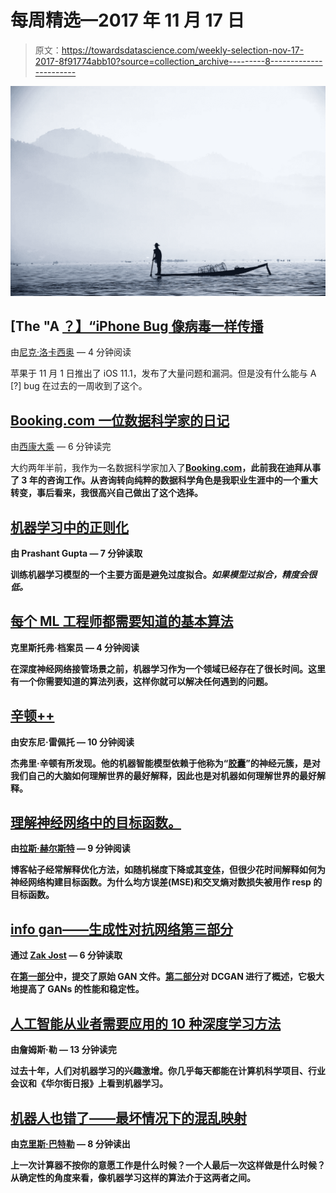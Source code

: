 # 每周精选—2017 年 11 月 17 日

> 原文：<https://towardsdatascience.com/weekly-selection-nov-17-2017-8f91774abb10?source=collection_archive---------8----------------------->

![](img/5dba284cb9fc9c7bed1ee8f4d8024058.png)

## [The "A [？】“iPhone Bug 像病毒一样传播](/the-a-iphone-bug-spread-like-a-virus-8731f447b959)

由[尼克·洛卡西奥](https://medium.com/u/46582a19fc63?source=post_page-----8f91774abb10--------------------------------) — 4 分钟阅读

苹果于 11 月 1 日推出了 iOS 11.1，发布了大量问题和漏洞。但是没有什么能与 A [?] bug 在过去的一周收到了这个。

## [Booking.com 一位数据科学家的日记](/diary-of-a-data-scientist-at-booking-com-924734c71417)

由[西康大乘](https://medium.com/u/cea5c6562631?source=post_page-----8f91774abb10--------------------------------) — 6 分钟读完

大约两年半前，我作为一名数据科学家加入了[**Booking.com**](http://Booking.com)**，此前我在迪拜从事了 3 年的咨询工作。从咨询转向纯粹的数据科学角色是我职业生涯中的一个重大转变，事后看来，我很高兴自己做出了这个选择。**

## **[机器学习中的正则化](/regularization-in-machine-learning-76441ddcf99a)**

**由 Prashant Gupta — 7 分钟读取**

**训练机器学习模型的一个主要方面是避免过度拟合。*如果模型过拟合，精度会很低。***

## **[每个 ML 工程师都需要知道的基本算法](/essential-algorithms-every-ml-engineer-needs-to-know-3167b1e940f)**

**克里斯托弗·档案员 — 4 分钟阅读**

**在深度神经网络接管场景之前，机器学习作为一个领域已经存在了很长时间。这里有一个你需要知道的算法列表，这样你就可以解决任何遇到的问题。**

## **[辛顿++](/hinton-1e6d26a64bd6)**

**由安东尼·雷佩托 — 10 分钟阅读**

**杰弗里·辛顿有所发现。他的机器智能模型依赖于他称为“[胶囊](https://arxiv.org/abs/1710.09829)”的神经元簇，是对我们自己的大脑如何理解世界的最好解释，因此也是对机器如何理解世界的最好解释。**

## **[理解神经网络中的目标函数。](/understanding-objective-functions-in-neural-networks-d217cb068138)**

**由[拉斯·赫尔斯特](https://medium.com/u/247991304a87?source=post_page-----8f91774abb10--------------------------------) — 9 分钟阅读**

**博客帖子经常解释优化方法，如随机梯度下降或其[变体](http://ruder.io/optimizing-gradient-descent/)，但很少花时间解释如何为神经网络构建目标函数。为什么均方误差(MSE)和交叉熵对数损失被用作 resp 的目标函数。**

## **[info gan——生成性对抗网络第三部分](/infogan-generative-adversarial-networks-part-iii-380c0c6712cd)**

**通过 [Zak Jost](https://medium.com/u/31b5658f69b6?source=post_page-----8f91774abb10--------------------------------) — 6 分钟读取**

**在[第一部分](https://medium.com/@zjost85/overview-of-gans-generative-adversarial-networks-part-i-ac78ec775e31)中，提交了原始 GAN 文件。[第二部分](/generative-adversarial-networks-part-ii-6212f7755c1f)对 DCGAN 进行了概述，它极大地提高了 GANs 的性能和稳定性。**

## **[人工智能从业者需要应用的 10 种深度学习方法](/the-10-deep-learning-methods-ai-practitioners-need-to-apply-885259f402c1)**

**由詹姆斯·勒 — 13 分钟读完**

**过去十年，人们对机器学习的兴趣激增。你几乎每天都能在计算机科学项目、行业会议和《华尔街日报》上看到机器学习。**

## **[机器人也错了——最坏情况下的混乱映射](/robots-are-wrong-too-confusion-mapping-for-the-worst-case-2e01b7e19936)**

**由[克里斯·巴特勒](https://medium.com/u/ba6349c9c628?source=post_page-----8f91774abb10--------------------------------) — 8 分钟读出**

**上一次计算器不按你的意愿工作是什么时候？一个人最后一次这样做是什么时候？从确定性的角度来看，像机器学习这样的算法介于这两者之间。**